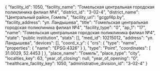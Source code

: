 {
    "facility_id": 1050,
    "facility_name": "Гомельская центральная городская поликлиника филиал №4",
    "district_id": "3-02-4",
    "district_name": "Центральный район, Гомель",
    "facility_url": "gcgpf4p.by",
    "facility_address": "ул. Ландышева",
    "title": "Гомельская центральная городская поликлиника филиал №4",
    "facility_type": "0",
    "ap_1": "17",
    "name": "Гомельская центральная городская поликлиника филиал №4",
    "state": "public institution",
    "stats": [],
    "med_id": 10215012,
    "address": "ул. Ландышева",
    "devices": [],
    "coord_x_y": {
        "crs": {
            "type": "name",
            "properties": {
                "name": "EPSG:4326"
            }
        },
        "type": "Point",
        "coordinates": [
            31.0029,
            52.4453
        ]
    },
    "place_name": "Гомель",
    "place_type": "city",
    "localties_key": 63,
    "year_of_closing": null,
    "year_of_opening": "0",
    "healthcare_facility_key": 1050,
    "administrative_division_id": "3-02-4"
}